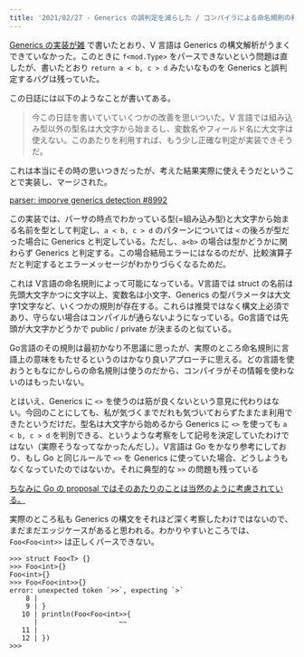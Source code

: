 ```yaml
---
title: '2021/02/27 - Generics の誤判定を減らした / コンパイラによる命名規則の利用'
---
```


[Generics の実装が雑](https://zenn.dev/zakuro9715/books/vlang-dev-diary/viewer/2021-02-25-generics-implementation) で書いたとおり、V 言語は Generics の構文解析がうまくできていなかった。このときに `f<mod.Type>` をパースできないという問題は直したが、書いたとおり `return a < b, c > d` みたいなものを Generics と誤判定するバグは残っていた。

この日誌には以下のようなことが書いてある。

> 今この日誌を書いていていくつかの改善を思いついた。V 言語では組み込み型以外の型名は大文字から始まるし、変数名やフィールド名に大文字は使えない。このあたりを利用すれば、もう少し正確な判定が実装できそうだ。

これは本当にその時の思いつきだったが、考えた結果実際に使えそうだということで実装し、マージされた。

[parser: imporve generics detection #8992](https://github.com/vlang/v/pull/8992)

この実装では、パーサの時点でわかっている型(=組み込み型)と大文字から始まる名前を型として判定し、`a < b, c > d` のパターンについては `<` の後ろが型だった場合に Generics と判定している。ただし、`a<b>` の場合は型かどうかに関わらず Generics と判定する。この場合結局エラーにはなるのだが、比較演算子だと判定するとエラーメッセージがわかりづらくなるためだ。

これは V言語の命名規則によって可能になっている。V言語では struct の名前は先頭大文字かつに文字以上、変数名は小文字、Generics の型パラメータは大文字1文字など、いくつかの規則が存在する。これらは推奨ではなく構文上必須であり、守らない場合はコンパイルが通らないようになっている。Go言語では先頭が大文字かどうかで public / private が決まるのと似ている。

Go言語のその規則は最初かなり不思議に思ったが、実際のところ命名規則に言語上の意味をもたせるというのはかなり良いアプローチに思える。どの言語を使おうともなにかしらの命名規則は使うのだから、コンパイラがその情報を使わないのはもったいない。

とはいえ、Generics に `<>` を使うのは筋が良くないという意見に代わりはない。今回のことにしても、私が気づくまでだれも気づいておらずたまたま利用できたというだけだ。型名は大文字から始めるから Generics に `<>` を使っても `a < b, c > d` を判別できる、というような考察をして記号を決定していたわけではない（実際そうなってなかったんだし）。V言語は Go をかなり参考にしており、もし Go と同じルールで `<>` を Generics に使っていた場合、どうしようもなくなっていたのではないか。それに典型的な `>>` の問題も残っている

[ちなみに Go の proposal ではそのあたりのことは当然のように考慮されている。](https://go.googlesource.com/proposal/+/refs/heads/master/design/go2draft-type-parameters.md#why-not-use-the-syntax-like-c_and-java)

実際のところ私も Generics の構文をそれほど深く考察したわけではないので、まだまだエッジケースがあると思われる。わかりやすいところでは、`Foo<Foo<int>>` は正しくパースできない。

```
>>> struct Foo<T> {}
>>> Foo<int>{}
Foo<int>{}
>>> Foo<Foo<int>>{}
error: unexpected token `>>`, expecting `>`
    8 |
    9 | }
   10 | println(Foo<Foo<int>>{
      |                    ~~
   11 |
   12 | })
>>>
```
